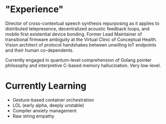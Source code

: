 # "Experience"

Director of cross-contextual speech synthesis repurposing as it applies to distributed telepresence, decentralized acoustic feedback loops, and mobile first existential device bonding. Former Lead Maintainer of transitional firmware ambiguity at the Virtual Clinic of Conceptual Health. Vision architect of protocol handshakes between unwilling IoT endpoints and their human co-dependents.

Currently engaged in quantum-level comprehension of Golang pointer philosophy and interpretive C-based memory hallucination. Very low-level.

# Currently Learning
- Gesture-based container orchestration
- LOL (early alpha, deeply unstable)
- Compiler anxiety management
- Raw string empathy
